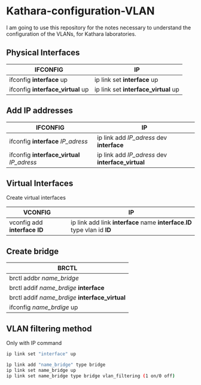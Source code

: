 # Kathara-configuration-VLAN

I am going to use this repository for the notes necessary to understand 
the configuration of the VLANs, for Kathara laboratories.

## Physical Interfaces

| IFCONFIG | IP |
| --------- | --------- |
| ifconfig **interface** up | ip link set **interface** up |
| ifconfig **interface_virtual** up | ip link set **interface_virtual** up |

## Add IP addresses

| IFCONFIG | IP |
| --------- | --------- |
| ifconfig **interface** *IP_adress* | ip link add  *IP_adress* dev **interface** |
| ifconfig **interface_virtual** *IP_adress* | ip link add  *IP_adress* dev **interface_virtual** |

## Virtual Interfaces

Create virtual interfaces

| VCONFIG | IP |
| --------- | --------- |
| vconfig add **interface** **ID** | ip link add link **interface** name **interface**.**ID** type vlan id **ID** |

## Create bridge

| BRCTL |
| --------- |
| brctl addbr *name_bridge* |
| brctl addif *name_brdige* **interface**  |
| brctl addif *name_brdige* **interface_virtual**  |
| ifconfig *name_brdige* up |

## VLAN filtering method

Only with IP command

````bash
ip link set "interface" up
````

````bash
ìp link add "name_bridge" type bridge
ip link set name_bridge up
ip link set name_bridge type bridge vlan_filtering (1 on/0 off)
````
